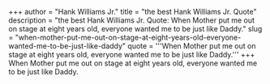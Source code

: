 +++
author = "Hank Williams Jr."
title = "the best Hank Williams Jr. Quote"
description = "the best Hank Williams Jr. Quote: When Mother put me out on stage at eight years old, everyone wanted me to be just like Daddy."
slug = "when-mother-put-me-out-on-stage-at-eight-years-old-everyone-wanted-me-to-be-just-like-daddy"
quote = '''When Mother put me out on stage at eight years old, everyone wanted me to be just like Daddy.'''
+++
When Mother put me out on stage at eight years old, everyone wanted me to be just like Daddy.
